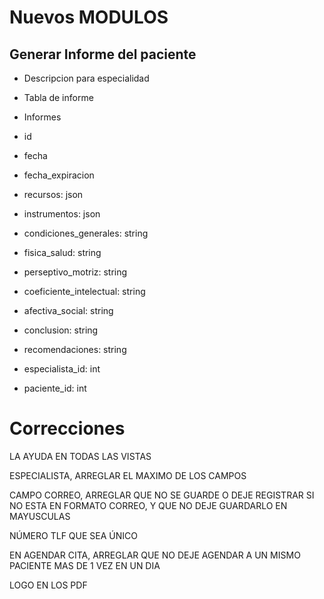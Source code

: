 # Nuevos MODULOS

## Generar Informe del paciente

- Descripcion para especialidad

- Tabla de informe

- Informes

- id
- fecha
- fecha_expiracion
- recursos: json
- instrumentos: json
- condiciones_generales: string
- fisica_salud: string
- perseptivo_motriz: string
- coeficiente_intelectual: string
- afectiva_social: string
- conclusion: string
- recomendaciones: string
- especialista_id: int
- paciente_id: int

# Correcciones

LA AYUDA EN TODAS LAS VISTAS

<!-- ALERTA EN INGLES (ESPECIALIDAD) -->

<!-- EN DATOS DE DIRECCIÓN (CAMPO SECTOR PONERLE LO DE MIN Y MAX) -->

ESPECIALISTA, ARREGLAR EL MAXIMO DE LOS CAMPOS

CAMPO CORREO, ARREGLAR QUE NO SE GUARDE O DEJE REGISTRAR SI NO ESTA EN FORMATO CORREO, Y QUE NO DEJE GUARDARLO EN MAYUSCULAS

NÚMERO TLF QUE SEA ÚNICO

<!-- INPUT EN CAMPO DISCAPACIDAD DE DATOS FAMILIARES -->

<!-- CENTRAR CABEZERAS DE LAS TABLAS -->

<!-- OCULTAR EL CAMPO DE TIPO CONEXIÓN CUANDO SE SELECCIONA (NO) -->

<!-- VERIFICAR LO DEL ARRAY VACÍO -->

EN AGENDAR CITA, ARREGLAR QUE NO DEJE AGENDAR A UN MISMO PACIENTE MAS DE 1 VEZ EN UN DIA

<!-- REFRESCAR VISTA DE FORMULARIO DE HISTORIAS -->

LOGO EN LOS PDF

<!-- LOGO EN EL landing page -->
